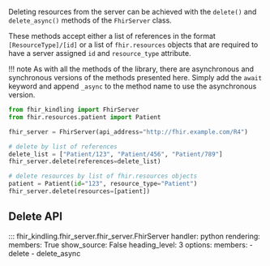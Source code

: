 Deleting resources from the server can be achieved with the `delete()` and `delete_async()` methods of the `FhirServer`
class. 

These methods accept either a list of references in the format `[ResourceType]/[id]` or a list of `fhir.resources` objects
that are required to have a server assigned `id` and `resource_type` attribute.

!!! note
    As with all the methods of the library, there are asynchronous and synchronous versions of the methods presented here.
    Simply add the `await` keyword and append `_async` to the method name to use the asynchronous version.

```python
from fhir_kindling import FhirServer
from fhir.resources.patient import Patient

fhir_server = FhirServer(api_address="http://fhir.example.com/R4")

# delete by list of references
delete_list = ["Patient/123", "Patient/456", "Patient/789"]
fhir_server.delete(references=delete_list)

# delete resources by list of fhir.resources objects
patient = Patient(id="123", resource_type="Patient")
fhir_server.delete(resources=[patient])

```

## Delete API

::: fhir_kindling.fhir_server.fhir_server.FhirServer
    handler: python
    rendering:
      members: True
      show_source: False
      heading_level: 3
    options:
      members:
        - delete
        - delete_async